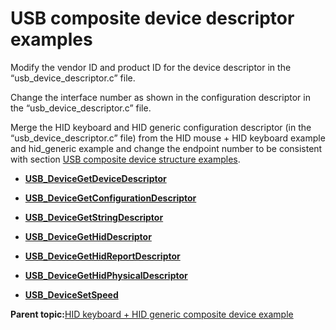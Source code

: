 # USB composite device descriptor examples

Modify the vendor ID and product ID for the device descriptor in the “usb\_device\_descriptor.c” file.

Change the interface number as shown in the configuration descriptor in the “usb\_device\_descriptor.c” file.

Merge the HID keyboard and HID generic configuration descriptor \(in the “usb\_device\_descriptor.c” file\) from the HID mouse + HID keyboard example and hid\_generic example and change the endpoint number to be consistent with section [USB composite device structure examples](usb_composite_device_structure_examples.md).

-   **[USB\_DeviceGetDeviceDescriptor](../topics/usb_devicegetdevicedescriptor.md)**  

-   **[USB\_DeviceGetConfigurationDescriptor](../topics/usb_devicegetconfigurationdescriptor.md)**  

-   **[USB\_DeviceGetStringDescriptor](../topics/usb_devicegetstringdescriptor.md)**  

-   **[USB\_DeviceGetHidDescriptor](../topics/usb_devicegethiddescriptor.md)**  

-   **[USB\_DeviceGetHidReportDescriptor](../topics/usb_devicegethidreportdescriptor.md)**  

-   **[USB\_DeviceGetHidPhysicalDescriptor](../topics/usb_devicegethidphysicaldescriptor.md)**  

-   **[USB\_DeviceSetSpeed](../topics/usb_devicesetspeed.md)**  


**Parent topic:**[HID keyboard + HID generic composite device example](../topics/hid_keyboard__hid_generic_composite_device_example.md)

